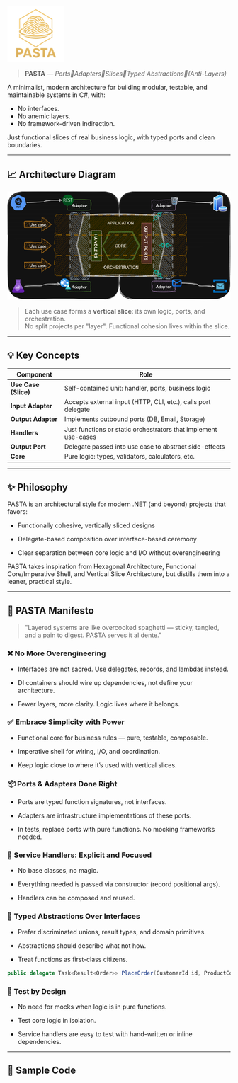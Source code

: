 ![PASTA logo](./assets/pasta_logo_small.png)

> **PASTA** — _Ports🔹Adapters🔹Slices🔹Typed Abstractions🔹(Anti-Layers)_

A minimalist, modern architecture for building modular, testable, and maintainable systems in C#, with:
- No interfaces.
- No anemic layers.
- No framework-driven indirection.

Just functional slices of real business logic, with typed ports and clean boundaries.

---

## 📈 Architecture Diagram

![PASTA Architecture Diagram](./assets/PASTA-dark-trans.png)

> Each use case forms a **vertical slice**: its own logic, ports, and orchestration.  
> No split projects per "layer". Functional cohesion lives within the slice.

---

## 💡 Key Concepts

| Component            | Role                                                            |
| -------------------- | --------------------------------------------------------------- |
| **Use Case (Slice)** | Self-contained unit: handler, ports, business logic             |
| **Input Adapter**    | Accepts external input (HTTP, CLI, etc.), calls port delegate   |
| **Output Adapter**   | Implements outbound ports (DB, Email, Storage)                  |
| **Handlers**         | Just functions or static orchestrators that implement use-cases |
| **Output Port**      | Delegate passed into use case to abstract side-effects          |
| **Core**             | Pure logic: types, validators, calculators, etc.                |
---

## ✨ Philosophy

PASTA is an architectural style for modern .NET (and beyond) projects that favors:

* Functionally cohesive, vertically sliced designs

* Delegate-based composition over interface-based ceremony

* Clear separation between core logic and I/O without overengineering

PASTA takes inspiration from Hexagonal Architecture, Functional Core/Imperative Shell, and Vertical Slice Architecture, but distills them into a leaner, practical style.

---

## 📜 PASTA Manifesto

> "Layered systems are like overcooked spaghetti — sticky, tangled, and a pain to digest. PASTA serves it al dente."

### ❌ No More Overengineering

* Interfaces are not sacred. Use delegates, records, and lambdas instead.

* DI containers should wire up dependencies, not define your architecture.

* Fewer layers, more clarity. Logic lives where it belongs.

### ✅ Embrace Simplicity with Power

* Functional core for business rules — pure, testable, composable.

* Imperative shell for wiring, I/O, and coordination.

* Keep logic close to where it’s used with vertical slices.

### 📦 Ports & Adapters Done Right

* Ports are typed function signatures, not interfaces.

* Adapters are infrastructure implementations of these ports.

* In tests, replace ports with pure functions. No mocking frameworks needed.

### 🧩 Service Handlers: Explicit and Focused

* No base classes, no magic.

* Everything needed is passed via constructor (record positional args).

* Handlers can be composed and reused.

### 🧠 Typed Abstractions Over Interfaces

* Prefer discriminated unions, result types, and domain primitives.

* Abstractions should describe what not how.

* Treat functions as first-class citizens.

```csharp
public delegate Task<Result<Order>> PlaceOrder(CustomerId id, ProductCode code);
```

### 🧪 Test by Design

* No need for mocks when logic is in pure functions.

* Test core logic in isolation.

* Service handlers are easy to test with hand-written or inline dependencies.
---

## 🧪 Sample Code